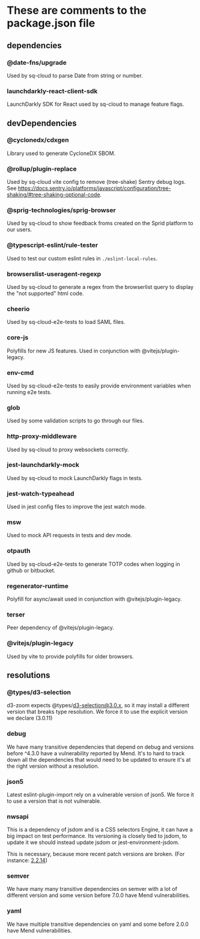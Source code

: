 # These are comments to the package.json file

## dependencies

### @date-fns/upgrade

Used by sq-cloud to parse Date from string or number.

### launchdarkly-react-client-sdk

LaunchDarkly SDK for React used by sq-cloud to manage feature flags.

## devDependencies

### @cyclonedx/cdxgen

Library used to generate CycloneDX SBOM.

### @rollup/plugin-replace

Used by sq-cloud vite config to remove (tree-shake) Sentry debug logs. See https://docs.sentry.io/platforms/javascript/configuration/tree-shaking/#tree-shaking-optional-code.

### @sprig-technologies/sprig-browser

Used by sq-cloud to show feedback froms created on the Sprid platform to our users.

### @typescript-eslint/rule-tester

Used to test our custom eslint rules in `./eslint-local-rules`.

### browserslist-useragent-regexp

Used by sq-cloud to generate a regex from the browserlist query to display the "not supported" html code.

### cheerio

Used by sq-cloud-e2e-tests to load SAML files.

### core-js

Polyfills for new JS features. Used in conjunction with @vitejs/plugin-legacy.

### env-cmd

Used by sq-cloud-e2e-tests to easily provide environment variables when running e2e tests.

### glob

Used by some validation scripts to go through our files.

### http-proxy-middleware

Used by sq-cloud to proxy websockets correctly.

### jest-launchdarkly-mock

Used by sq-cloud to mock LaunchDarkly flags in tests.

### jest-watch-typeahead

Used in jest config files to improve the jest watch mode.

### msw

Used to mock API requests in tests and dev mode.

### otpauth

Used by sq-cloud-e2e-tests to generate TOTP codes when logging in github or bitbucket.

### regenerator-runtime

Polyfill for async/await used in conjunction with @vitejs/plugin-legacy.

### terser

Peer dependency of @vitejs/plugin-legacy.

### @vitejs/plugin-legacy

Used by vite to provide polyfills for older browsers.

## resolutions

### @types/d3-selection

d3-zoom expects @types/d3-selection@3.0.x, so it may install a different version that breaks type resolution.
We force it to use the explicit version we declare (3.0.11)

### debug

We have many transitive dependencies that depend on debug and versions before ^4.3.0 have a vulnerability reported by Mend. It's to hard to track down all the dependencies that would need to be updated to ensure it's at the right version without a resolution.

### json5

Latest eslint-plugin-import rely on a vulnerable version of json5. We force it to use a version that is not vulnerable.

### nwsapi

This is a dependency of jsdom and is a CSS selectors Engine, it can have a big impact on test performance.
Its versioning is closely tied to jsdom, to update it we should instead update jsdom or jest-environment-jsdom.

This is necessary, because more recent patch versions are broken.
(For instance: [2.2.14](https://github.com/dperini/nwsapi/issues/135))

### semver

We have many many transitive dependencies on semver with a lot of different version and some version before 7.0.0 have Mend vulnerabilities.

### yaml

We have multiple transitive dependencies on yaml and some before 2.0.0 have Mend vulnerabilities.
